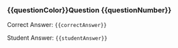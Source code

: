 ### {{questionColor}}Question {{questionNumber}}
Correct Answer: `{{correctAnswer}}`

Student Answer: `{{studentAnswer}}`